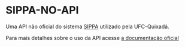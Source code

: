 # SIPPA-NO-API

Uma API não oficial do sistema [SIPPA](https://sistemas.quixada.ufc.br/apps/sippa/)
utilizado pela UFC-Quixadá.

Para mais detalhes sobre o uso da API acesse [a documentação oficial](https://luissiqueira.github.io/sippa-no-api/)